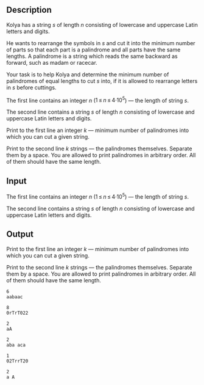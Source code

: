 ## Description

<div><p>Kolya has a string <span class="tex-span"><i>s</i></span> of length <span class="tex-span"><i>n</i></span> consisting of lowercase and uppercase Latin letters and digits.</p><p>He wants to rearrange the symbols in <span class="tex-span"><i>s</i></span> and cut it into the minimum number of parts so that each part is a palindrome and all parts have <span class="tex-font-style-it">the same lengths</span>. A palindrome is a string which reads the same backward as forward, such as <span class="tex-font-style-tt">madam</span> or <span class="tex-font-style-tt">racecar</span>.</p><p>Your task is to help Kolya and determine the minimum number of palindromes of equal lengths to cut <span class="tex-span"><i>s</i></span> into, if it is allowed to rearrange letters in <span class="tex-span"><i>s</i></span> before cuttings.</p></div><div class="input-specification"><p>The first line contains an integer <span class="tex-span"><i>n</i></span> (<span class="tex-span">1 ≤ <i>n</i> ≤ 4·10<sup class="upper-index">5</sup></span>) — the length of string <span class="tex-span"><i>s</i></span>.</p><p>The second line contains a string <span class="tex-span"><i>s</i></span> of length <span class="tex-span"><i>n</i></span> consisting of lowercase and uppercase Latin letters and digits.</p></div><div class="output-specification"><p>Print to the first line an integer <span class="tex-span"><i>k</i></span> — minimum number of palindromes into which you can cut a given string.</p><p>Print to the second line <span class="tex-span"><i>k</i></span> strings — the palindromes themselves. Separate them by a space. You are allowed to print palindromes in arbitrary order. All of them should have the same length.</p></div>

## Input

<p>The first line contains an integer <span class="tex-span"><i>n</i></span> (<span class="tex-span">1 ≤ <i>n</i> ≤ 4·10<sup class="upper-index">5</sup></span>) — the length of string <span class="tex-span"><i>s</i></span>.</p><p>The second line contains a string <span class="tex-span"><i>s</i></span> of length <span class="tex-span"><i>n</i></span> consisting of lowercase and uppercase Latin letters and digits.</p>

## Output

<p>Print to the first line an integer <span class="tex-span"><i>k</i></span> — minimum number of palindromes into which you can cut a given string.</p><p>Print to the second line <span class="tex-span"><i>k</i></span> strings — the palindromes themselves. Separate them by a space. You are allowed to print palindromes in arbitrary order. All of them should have the same length.</p>





```input1
6
aabaac

```




```input2
8
0rTrT022

```




```input3
2
aA

```




```output1
2
aba aca
```




```output2
1
02TrrT20
```




```output3
2
a A 

```


